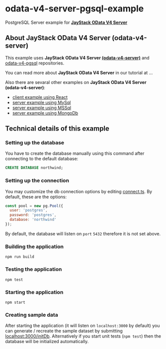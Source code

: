 # odata-v4-server-pgsql-example
PostgreSQL Server example for **[JayStack OData V4 Server](https://github.com/jaystack/odata-v4-server)**

## About JayStack OData V4 Server (odata-v4-server)
This example uses **JayStack OData V4 Server [(odata-v4-server)](https://github.com/jaystack/odata-v4-server)** and [odata-v4-pgsql](https://github.com/jaystack/odata-v4-pgsql) repositories.

You can read more about **JayStack OData V4 Server** in our tutorial at ...

Also there are sevaral other examples on **JayStack OData V4 Server (odata-v4-server)**:
- [client example using React](https://github.com/jaystack/odata-v4-server-react-client-example)
- [server example using MySql](https://github.com/jaystack/odata-v4-mysql-example)
- [server example using MSSql](https://github.com/jaystack/odata-v4-server-mssql-example)
- [server example using MongoDb](https://github.com/jaystack/odata-v4-server-mongodb-example)

## Technical details of this example
### Setting up the database
You have to create the database manually using this command after connecting to the default database:
```SQL
CREATE DATABASE northwind;
```

### Setting up the connection
You may customize the db connection options
by editing [connect.ts](https://github.com/jaystack/odata-v4-server-pgsql-example/blob/master/src/utils/connect.ts#L29-L30).
By default, these are the options:
```js
const pool = new pg.Pool({
  user: 'postgres',
  password: 'postgres',
  database: 'northwind'
});
```
By default, the database will listen on `port` `5432` therefore it is not set above.

### Building the application
```
npm run build
```

### Testing the application
```
npm test
```

### Starting the application
```
npm start
```

### Creating sample data
After starting the application (it will listen on `localhost:3000` by default) you can generate / recreate the sample dataset
by submitting [localhost:3000/initDb](http://localhost:3000/initDb).
Alternatively if you start unit tests (`npm test`) then the database will be initialized automatically.
